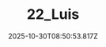 ---
title: "22_Luis"
description: ""
image: "/uploads/photos/0032-22_Luis.webp"
display: "/uploads/photos/0032-22_Luis-display.webp"
thumbnail: "/uploads/photos/0032-22_Luis-thumb.webp"
width: 3180
height: 4000
featured: false
date: 2025-10-30T08:50:53.817Z
order: 0
---